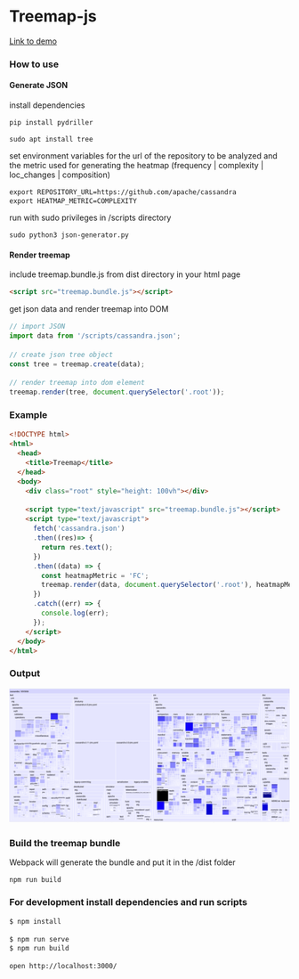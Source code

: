 # Treemap-js
[Link to demo](https://giselesousar.github.io/cassandra-treemap/)
### How to use
#### Generate JSON
install dependencies 
```
pip install pydriller
```
```
sudo apt install tree
```
set environment variables for the url of the repository to be analyzed and the metric used for generating the heatmap (frequency | complexity | loc_changes | composition)
```
export REPOSITORY_URL=https://github.com/apache/cassandra
export HEATMAP_METRIC=COMPLEXITY 
```
run with sudo privileges in /scripts directory
```
sudo python3 json-generator.py
```
#### Render treemap
include treemap.bundle.js from dist directory in your html page
```html
<script src="treemap.bundle.js"></script>
```
get json data and render treemap into DOM
```js
// import JSON
import data from '/scripts/cassandra.json';

// create json tree object
const tree = treemap.create(data);

// render treemap into dom element
treemap.render(tree, document.querySelector('.root'));
```
### Example 
```html
<!DOCTYPE html>
<html>
  <head>
    <title>Treemap</title>
  </head>
  <body>
    <div class="root" style="height: 100vh"></div>

    <script type="text/javascript" src="treemap.bundle.js"></script>
    <script type="text/javascript">
      fetch('cassandra.json')
      .then((res)=> {
        return res.text();
      })
      .then((data) => {
        const heatmapMetric = 'FC';
        treemap.render(data, document.querySelector('.root'), heatmapMetric);
      })
      .catch((err) => {
        console.log(err);
      });
    </script>
  </body>
</html>
```
### Output
![Treemap](img/cassandra_root_2.png)

### Build the treemap bundle
Webpack will generate the bundle and put it in the /dist folder
```
npm run build
```
### For development install dependencies and run scripts
```
$ npm install

$ npm run serve
$ npm run build

open http://localhost:3000/
```
